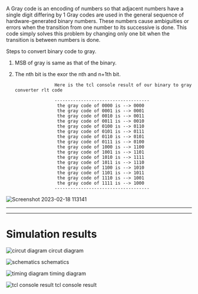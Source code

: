 A Gray code is an encoding of numbers so that adjacent numbers have a single digit differing by 1
Gray codes are used in the general sequence of hardware-generated binary numbers. 
These numbers cause ambiguities or errors when the transition from one number to its successive is done.
This code simply solves this problem by changing only one bit when the transition is between numbers is done.


Steps to convert binary code to gray.</n>
1.  MSB of gray is same as that of the binary.
2.  The nth bit is the exor the nth and n+1th bit.
                       
                       
                       Here is the tcl console result of our binary to gray converter rlt code
                       
                       ------------------------------------
                        the gray code of 0000 is --> 0000
                        the gray code of 0001 is --> 0001
                        the gray code of 0010 is --> 0011
                        the gray code of 0011 is --> 0010
                        the gray code of 0100 is --> 0110
                        the gray code of 0101 is --> 0111
                        the gray code of 0110 is --> 0101
                        the gray code of 0111 is --> 0100
                        the gray code of 1000 is --> 1100
                        the gray code of 1001 is --> 1101
                        the gray code of 1010 is --> 1111
                        the gray code of 1011 is --> 1110
                        the gray code of 1100 is --> 1010
                        the gray code of 1101 is --> 1011
                        the gray code of 1110 is --> 1001
                        the gray code of 1111 is --> 1000
                       ------------------------------------
                       
                       
![Screenshot 2023-02-18 113141](https://user-images.githubusercontent.com/96820094/219844037-3f5d1bf3-1fab-48e4-9eda-cab4737ac31d.jpg)


  - - - -
  
  - - - -



# Simulation results
![circut diagram](https://user-images.githubusercontent.com/96820094/219840721-e6acbced-e949-48ec-b978-0550ca54aeb8.png)
circut diagram</n>

![schematics](https://user-images.githubusercontent.com/96820094/219840780-74af890b-28db-469c-833c-09c3cba48c77.png)
schematics</n>

![timing diagram](https://user-images.githubusercontent.com/96820094/219840830-b174ff0d-f4d2-4dfb-a473-0f7152de536f.png)
timing diagram</n>

![tcl console result](https://user-images.githubusercontent.com/96820094/219840870-143530e0-a3f5-49ab-ac9c-1d13ad9662ae.png)
tcl console result</n>





